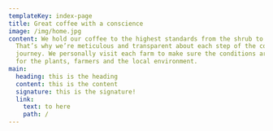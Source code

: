 ```yaml
---
templateKey: index-page
title: Great coffee with a conscience
image: /img/home.jpg
content: We hold our coffee to the highest standards from the shrub to the cup.
  That’s why we’re meticulous and transparent about each step of the coffee’s
  journey. We personally visit each farm to make sure the conditions are optimal
  for the plants, farmers and the local environment.
main:
  heading: this is the heading
  content: this is the content
  signature: this is the signature!
  link:
    text: to here
    path: /
---
```

